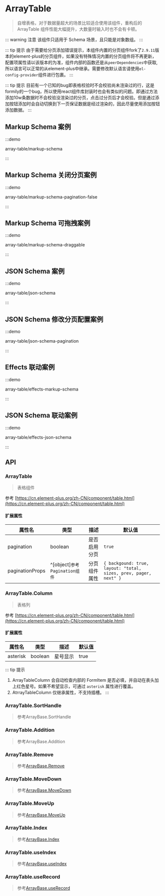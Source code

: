 # ArrayTable

> 自增表格，对于数据量超大的场景比较适合使用该组件，重构后的 ArrayTable 组件性能大幅提升，大数量时输入时也不会有卡顿。

::: warning 注意
该组件只适用于 Schema 场景，且只能是对象数组。
:::

::: tip 提示
由于需要给分页添加错误提示，本组件内置的分页组件fork了`2.9.11`版本的element-plus的分页组件，如果没有特殊情况内置的分页组件将不再更新，配置项属性请以该版本的为准，组件内部的函数还是从`peerDependencies`中获取,所以语言可以正常的从element-plus中继承。需要修改默认语言请使用`el-config-provider`组件进行包裹。
:::

::: tip 提示
目前有一个已知的bug即表格校验时不会校验尚未渲染过的行，这是formily的一个bug，所以使用react组件库封装时也会有类似的问题。即通过方法添加10w条数据时不会校验没渲染过的分页，点击过分页后才会校验。但是通过添加按钮添加时会自动切换到下一页保证数据是经过渲染的，因此尽量使用添加按钮添加数据。
:::

## Markup Schema 案例

:::demo

array-table/markup-schema

:::

## Markup Schema 关闭分页案例

:::demo

array-table/markup-schema-pagination-false

:::

## Markup Schema 可拖拽案例

:::demo

array-table/markup-schema-draggable

:::

## JSON Schema 案例

:::demo

array-table/json-schema

:::

## JSON Schema 修改分页配置案例

:::demo

array-table/json-schema-pagination

:::

## Effects 联动案例

:::demo

array-table/effects-markup-schema

:::

## JSON Schema 联动案例

:::demo

array-table/effects-json-schema

:::

## API

### ArrayTable

> 表格组件

参考 [https://cn.element-plus.org/zh-CN/component/table.html](https://cn.element-plus.org/zh-CN/component/table.html)

#### 扩展属性

| 属性名          | 类型                          | 描述         | 默认值 |
| ----------------| ----------------------------- | ------------ | ------ |
| pagination      | boolean                       | 是否启用分页 | `true` |
| paginationProps | ^[object]`参考Pagination组件` | 分页组件属性 | `{ backgound: true, layout: "total, sizes, prev, pager, next" }` |

### ArrayTable.Column

> 表格列

参考 [https://cn.element-plus.org/zh-CN/component/table.html](https://cn.element-plus.org/zh-CN/component/table.html)

#### 扩展属性

| 属性名   | 类型    | 描述     | 默认值 |
| -------- | ------- | -------- | ------ |
| asterisk | boolean | 星号显示 | true   |

::: tip 提示
1. ArrayTableColumn 会自动检查内部的 FormItem 是否必填，并自动在表头加上红色星号。如果不希望显示，可通过 `asterisk` 属性进行覆盖。
2. AtrrayTableColumn 仅继承属性，不支持插槽。
:::

### ArrayTable.SortHandle

> 参考ArrayBase.SortHandle

### ArrayTable.Addition

> 参考ArrayBase.Addition

### ArrayTable.Remove

> 参考[ArrayBase.Remove](./array-base.md#remove)

### ArrayTable.MoveDown

> 参考[ArrayBase.MoveDown](./array-base.md#movedown)

### ArrayTable.MoveUp

> 参考[ArrayBase.MoveUp](./array-base.md#moveup)

### ArrayTable.Index

> 参考[ArrayBase.Index](./array-base.md#index)

### ArrayTable.useIndex

> 参考[ArrayBase.useIndex](./array-base.md#useindex)

### ArrayTable.useRecord

> 参考[ArrayBase.useRecord](./array-base.md#userecord)
